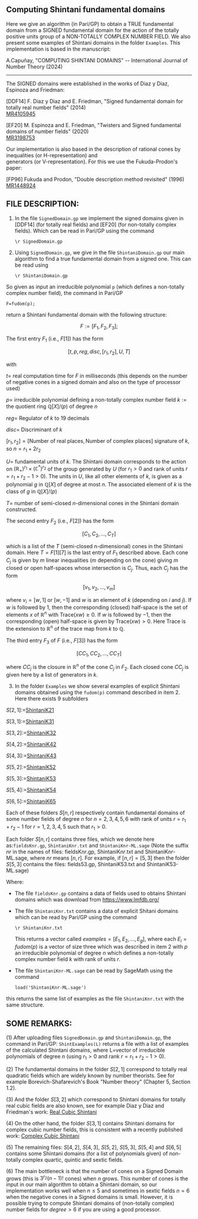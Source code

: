 ## Computing Shintani fundamental domains

Here we give an algorithm (in Pari/GP) to obtain a TRUE fundamental domain from a SIGNED fundamental domain for the action of the totally positive units group of a NON-TOTALLY COMPLEX NUMBER FIELD. We also present some examples of Shintani domains in the folder `Examples`. This implementation is based in the manuscript:

A.Capuñay, "COMPUTING SHINTANI DOMAINS" -- International Journal of Number Theory (2024)


----------------------------------------------------------------------------------------------------------------
The SIGNED domains were established in the works of Diaz y Diaz, Espinoza and Friedman:

[DDF14] F. Diaz y Diaz and E. Friedman, "Signed fundamental domain for totally real number fields" (2014)  
[MR4105945](https://arxiv.org/abs/1303.3989)

[EF20] M. Espinoza and E. Friedman, "Twisters and Signed fundamental domains of number fields" (2020)  
[MR3198753](https://arxiv.org/abs/1903.07089)

Our implementation is also based in the description of rational cones by inequalities (or H-representation) and    
generators (or V-representation). For this we use the Fukuda-Prodon's paper:  

[FP96] Fukuda and Prodon, "Double description method revisited" (1996)  
[MR1448924](https://link.springer.com/chapter/10.1007/3-540-61576-8_77) 
 


## FILE DESCRIPTION:


1. In the file `SignedDomain.gp` we implement the signed domains given in [DDF14] (for totally real fields) and [EF20] (for non-totally complex fields). Which can be read in Pari/GP using the command

     `\r SignedDomain.gp`

2. Using `SignedDomain.gp`, we give in the file `ShintaniDomain.gp` our main algorithm to find a true fundamental domain from a signed one. This can be read using 

     `\r ShintaniDomain.gp`

So given as input an irreducible polynomial `p` (which defines a non-totally complex number field), the command in Pari/GP

 `F=fudom(p);`

return a Shintani fundamental domain with the following structure:

 $$F:=[F_1,F_2,F_3];$$
     
The first entry $F_1$ (i.e., $F[1]$) has the form

 $$[t, p, reg, disc, [r_1, r_2], U, T]$$

with 

$t =$   real computation time for $F$ in milliseconds (this depends on the number of negative cones in a signed domain and 
       also on the type of processor used)
       
$p =$  irreducible polynomial defining a non-totally complex number field $k := \text{the quotient ring }\mathbb{Q}[X]/(p)$ of degree $n$
       
$reg =$ Regulator of $k$ to $19$ decimals

$disc =$ Discriminant of $k$

$[r_1, r_2]=[\text{Number of real places}, \text{Number of complex places}]$ signature of $k$, so $n=r_1+2r_2$

$U =$   fundamental units of $k$. The Shintani domain corresponds to the action on $(\mathbb{R}_{+})^{r_1}\times(\mathbb{C}^{\ast})^{r_2}$ of the group generated by $U$ (for $r_1>0$ and rank of units $r=r_1+r_2-1>0$). The units in $U$, like all other elements of $k$, is given as a polynomial $g$ in $\mathbb{Q}[X]$ of degree at most $n$. The associated element of $k$ is the class of $g$ in $\mathbb{Q}[X]/(p)$
       
$T =$ number of semi-closed $n$-dimensional cones in the Shintani domain constructed. 


The second entry $F_2$ (i.e., $F[2]$) has the form

$$[C_1,C_2,...,C_T]$$

which is a list of the $T$ (semi-closed n-dimensional) cones in the Shintani domain. Here $T=F[1][7]$ is the last entry of $F_1$  described above. Each cone $C_j$ is given by $m$ linear inequalities ($m$ depending on the cone) giving $m$ closed or open half-spaces whose intersection is $C_j$. Thus, each $C_j$ has the form  

$$[v_1,v_2,...,v_m]$$

where $v_i=[w,1]$ or $[w,-1]$ and $w$ is an element of $k$ (depending on  $i$ and $j$). If $w$ is followed by $1$, then the corresponding (closed) half-space is the set of elements $x$ of $\mathbb{R}^n$ with $\text{Trace}(xw)\geq 0$. If $w$ is followed by $-1$, then the corresponding (open) half-space is given by $\text{Trace}(xw)>0$. Here Trace is the extension to $\mathbb{R}^n$ of the trace map from $k$ to $\mathbb{Q}$.

The third entry $F_3$ of $F$ (i.e., $F[3]$) has the form  

$$[CC_1,CC_2,...,CC_T]$$

where $CC_j$ is the closure in $\mathbb{R}^n$ of the cone $C_j$ in $F_2$. Each closed cone $CC_j$ is given here by a list of generators in $k$.



3. In the folder `Examples` we show several examples of explicit Shintani domains obtained using the `fudom(p)` command described in item 2. Here there exists 9 subfolders
 
$S[2,1]:=$[ShintaniK21](https://github.com/acapunay-math/CompShintaniDom/tree/main/Examples/ShintaniK21)

$S[3,1]:=$[ShintaniK31](https://github.com/acapunay-math/CompShintaniDom/tree/main/Examples/ShintaniK31)

$S[3,2]:=$[ShintaniK32](https://github.com/acapunay-math/CompShintaniDom/tree/main/Examples/ShintaniK32)

$S[4,2]:=$[ShintaniK42](https://github.com/acapunay-math/CompShintaniDom/tree/main/Examples/ShintaniK42)

$S[4,3]:=$[ShintaniK43](https://github.com/acapunay-math/CompShintaniDom/tree/main/Examples/ShintaniK43)

$S[5,2]:=$[ShintaniK52](https://github.com/acapunay-math/CompShintaniDom/tree/main/Examples/ShintaniK52)

$S[5,3]:=$[ShintaniK53](https://github.com/acapunay-math/CompShintaniDom/tree/main/Examples/ShintaniK53)

$S[5,4]:=$[ShintaniK54](https://github.com/acapunay-math/CompShintaniDom/tree/main/Examples/ShintaniK54)

$S[6,5]:=$[ShintaniK65](https://github.com/acapunay-math/CompShintaniDom/tree/main/Examples/ShintaniK65)

Each of these folders $S[n,r]$ respectively contain fundamental domains of some number fields of degree $n$ for $n=2,3,4,5,6$ with rank of units $r=r_1+r_2-1$ for $r=1,2,3,4,5$ such that $r_1>0$.

Each folder $S[n,r]$ contains three files, which we denote here as:`fieldsKnr.gp`, `ShintaniKnr.txt` and `ShintaniKnr-ML.sage` (Note the suffix $nr$ in the names of files: fieldsK$nr$.gp, ShintaniK$nr$.txt and ShintaniK$nr$-ML.sage, where $nr$ means $[n,r]$. For example, if $[n,r]=[5,3]$ then the folder $S[5,3]$ contains the files: fields53.gp, ShintaniK53.txt and ShintaniK53-ML.sage)


Where:
    
* The file `fieldsKnr.gp` contains a data of fields used to obtains Shintani domains which was download from https://www.lmfdb.org/

* The file `ShintaniKnr.txt` contains a data of explicit Shitani domains which can be read by Pari/GP using the command 

   `\r ShintaniKnr.txt`
   
  This returns a vector called $examples=[E_1,E_2,...,E_g]$, where each $E_i=fudom(p)$ is a vector of size three which was described in item 2  with $p$ an irreducible polynomial of degree $n$ which defines a non-totally complex number field $k$ with rank of units $r$.

* The file `ShintaniKnr-ML.sage` can be read by SageMath using the command 

  `load('ShintaniKnr-ML.sage')`

this returns the same list of examples as the file `ShintaniKnr.txt` with the same structure.

   
## SOME REMARKS: 

(1) After uploading files `SignedDomain.gp` and `ShintaniDomain.gp`, the command in Pari/GP:  `ShintExamples(L)` returns a file with a list of examples of the calculated Shintani domains, where L=vector of irreducible polynomials of degree $n$ (using $r_1>0$ and rank $r=r_1+r_2-1>0$).

(2) The fundamental domains in the folder $S[2,1]$ correspond to totally real quadratic fields which are widely known by number theorists. See for example Borevich-Shafarevich's Book "Number theory" (Chapter 5, Section 1.2).

(3) And the folder $S[3,2]$ which correspond to Shintani domains for totally real cubic fields are also known, see for example Diaz y Diaz and Friedman's work: [Real Cubic Shintani](https://www.sciencedirect.com/science/article/pii/S0022314X12000844)

(4) On the other hand, the folder $S[3,1]$ contains Shintani domains for complex cubic number fields, this is consistent with a recently published work: [Complex Cubic Shintani](https://www.worldscientific.com/doi/abs/10.1142/S1793042123300016)

(5) The remaining files: $S[4,2]$, $S[4,3]$, $S[5,2]$, $S[5,3]$, $S[5,4]$ and $S[6,5]$ contains some Shintani domains (for a list of polynomials given) of non-totally complex quartic, quintic and sextic fields.

(6) The main bottleneck is that the number of cones on a Signed Domain grows (this is $3^{r_2}(n-1)!$ cones) when $n$ grows. This number of cones is the input in our main algorithm to obtain a Shintani domain, so our implementation works well when $n\leq 5$ and sometimes in sextic fields $n=6$ when the negative cones in a Signed domains is small. However, it is possible trying to compute Shintani domains of (non-totally complex) number fields for $degree>6$ if you are using a good processor. 

